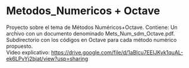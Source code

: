 # Metodos_Numericos + Octave
Proyecto sobre el tema de Métodos Numéricos+Octave.
Contiene:
     Un archivo con un documento denominado Mets_Num_sdm_Octave.pdf.  
   Subdirectorio con los códigos en Octave para cada método numérico propuesto.                                                                        
   Video explicativo: https://drive.google.com/file/d/1aBlcu7EElJKyk1quAL-ek6LPvYj2bjat/view?usp=sharing
   
